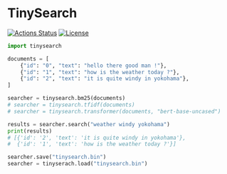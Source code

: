 # TinySearch

[![Actions Status](https://github.com/altescy/tinysearch/workflows/CI/badge.svg)](https://github.com/altescy/tinysearch/actions/workflows/ci.yml)
[![License](https://img.shields.io/github/license/altescy/tinysearch)](https://github.com/altescy/tinysearch/blob/main/LICENSE)

```python
import tinysearch

documents = [
    {"id": "0", "text": "hello there good man !"},
    {"id": "1", "text": "how is the weather today ?"},
    {"id": "2", "text": "it is quite windy in yokohama"},
]

searcher = tinysearch.bm25(documents)
# searcher = tinysearch.tfidf(documents)
# searcher = tinysearch.transformer(documents, "bert-base-uncased")

results = searcher.search("weather windy yokohama")
print(results)
# [{'id': '2', 'text': 'it is quite windy in yokohama'},
#  {'id': '1', 'text': 'how is the weather today ?'}]

searcher.save("tinysearch.bin")
searcher = tinyserach.load("tinysearch.bin")
```
